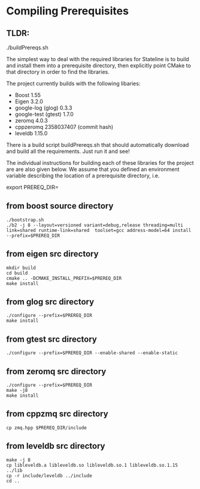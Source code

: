 Compiling Prerequisites
=======================

TLDR:
-----
  ./buildPrereqs.sh


The simplest way to deal with the required libraries for Stateline is to build and
install them into a prerequisite directory, then explicitly point CMake to
that directory in order to find the libraries.

The project currently builds with the following libaries:

* Boost 1.55
* Eigen 3.2.0
* google-log (glog) 0.3.3
* google-test (gtest) 1.7.0
* zeromq 4.0.3
* cppzeromq 2358037407 (commit hash)
* leveldb 1.15.0


There is a build script buildPrereqs.sh that should automatically download and
build all the requirements. Just run it and see!


The individual instructions for building each of these libraries for the
project are are also given below. We assume that you defined an environment
variable describing the location of a prerequisite directory, i.e.

export PREREQ_DIR=<directory of prerequisite library installations>


from boost source directory
---------------------------
    ./bootstrap.sh
    ./b2 -j 8 --layout=versioned variant=debug,release threading=multi link=shared runtime-link=shared  toolset=gcc address-model=64 install --prefix=$PREREQ_DIR


from eigen src directory
-------------------------
    mkdir build
    cd build
    cmake .. -DCMAKE_INSTALL_PREFIX=$PREREQ_DIR
    make install

from glog src directory
-----------------------
    ./configure --prefix=$PREREQ_DIR
    make install

from gtest src directory
------------------------
    ./configure --prefix=$PREREQ_DIR --enable-shared --enable-static

from zeromq src directory
-------------------------
    ./configure --prefix=$PREREQ_DIR
    make -j8
    make install

from cppzmq src directory
-------------------------
    cp zmq.hpp $PREREQ_DIR/include

from leveldb src directory
--------------------------
    make -j 8
    cp libleveldb.a libleveldb.so libleveldb.so.1 libleveldb.so.1.15 ../lib
    cp -r include/leveldb ../include
    cd ..
